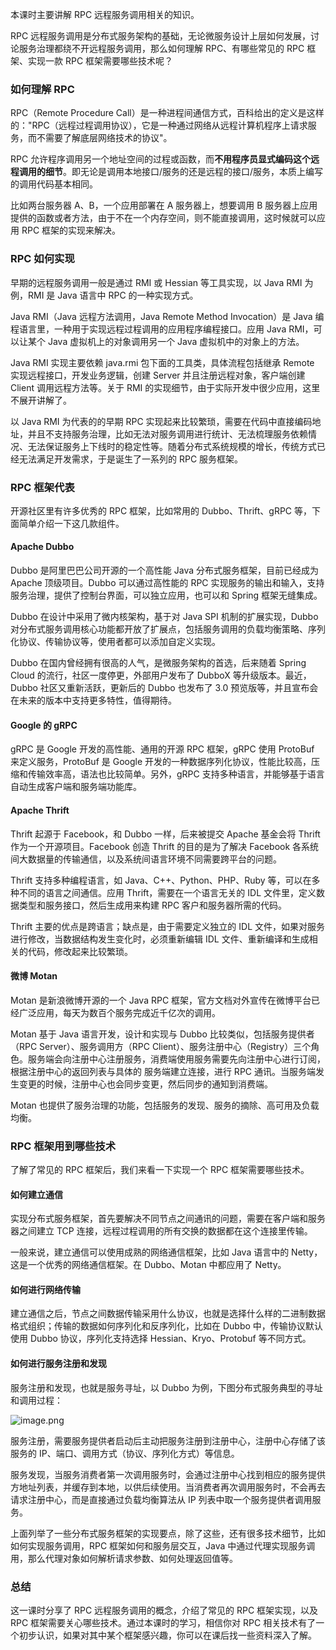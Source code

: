 本课时主要讲解 RPC 远程服务调用相关的知识。

RPC 远程服务调用是分布式服务架构的基础，无论微服务设计上层如何发展，讨论服务治理都绕不开远程服务调用，那么如何理解 RPC、有哪些常见的 RPC 框架、实现一款 RPC 框架需要哪些技术呢？

### 如何理解 RPC

RPC（Remote Procedure Call）是一种进程间通信方式，百科给出的定义是这样的："RPC（远程过程调用协议），它是一种通过网络从远程计算机程序上请求服务，而不需要了解底层网络技术的协议"。

RPC 允许程序调用另一个地址空间的过程或函数，而**不用程序员显式编码这个远程调用的细节**。即无论是调用本地接口/服务的还是远程的接口/服务，本质上编写的调用代码基本相同。

比如两台服务器 A、B，一个应用部署在 A 服务器上，想要调用 B 服务器上应用提供的函数或者方法，由于不在一个内存空间，则不能直接调用，这时候就可以应用 RPC 框架的实现来解决。

### RPC 如何实现

早期的远程服务调用一般是通过 RMI 或 Hessian 等工具实现，以 Java RMI 为例，RMI 是 Java 语言中 RPC 的一种实现方式。

Java RMI（Java 远程方法调用，Java Remote Method Invocation）是 Java 编程语言里，一种用于实现远程过程调用的应用程序编程接口。应用 Java RMI，可以让某个 Java 虚拟机上的对象调用另一个 Java 虚拟机中的对象上的方法。

Java RMI 实现主要依赖 java.rmi 包下面的工具类，具体流程包括继承 Remote 实现远程接口，开发业务逻辑，创建 Server 并且注册远程对象，客户端创建 Client 调用远程方法等。关于 RMI 的实现细节，由于实际开发中很少应用，这里不展开讲解了。

以 Java RMI 为代表的的早期 RPC 实现起来比较繁琐，需要在代码中直接编码地址，并且不支持服务治理，比如无法对服务调用进行统计、无法梳理服务依赖情况、无法保证服务上下线时的稳定性等。随着分布式系统规模的增长，传统方式已经无法满足开发需求，于是诞生了一系列的 RPC 服务框架。

### RPC 框架代表

开源社区里有许多优秀的 RPC 框架，比如常用的 Dubbo、Thrift、gRPC 等，下面简单介绍一下这几款组件。

#### Apache Dubbo

Dubbo 是阿里巴巴公司开源的一个高性能 Java 分布式服务框架，目前已经成为 Apache 顶级项目。Dubbo 可以通过高性能的 RPC 实现服务的输出和输入，支持服务治理，提供了控制台界面，可以独立应用，也可以和 Spring 框架无缝集成。

Dubbo 在设计中采用了微内核架构，基于对 Java SPI 机制的扩展实现，Dubbo 对分布式服务调用核心功能都开放了扩展点，包括服务调用的负载均衡策略、序列化协议、传输协议等，使用者都可以添加自定义实现。

Dubbo 在国内曾经拥有很高的人气，是微服务架构的首选，后来随着 Spring Cloud 的流行，社区一度停更，外部用户发布了 DubboX 等升级版本。最近，Dubbo 社区又重新活跃，更新后的 Dubbo 也发布了 3.0 预览版等，并且宣布会在未来的版本中支持更多特性，值得期待。

#### Google 的 gRPC

gRPC 是 Google 开发的高性能、通用的开源 RPC 框架，gRPC 使用 ProtoBuf 来定义服务，ProtoBuf 是 Google 开发的一种数据序列化协议，性能比较高，压缩和传输效率高，语法也比较简单。另外，gRPC 支持多种语言，并能够基于语言自动生成客户端和服务端功能库。

#### Apache Thrift

Thrift 起源于 Facebook，和 Dubbo 一样，后来被提交 Apache 基金会将 Thrift 作为一个开源项目。Facebook 创造 Thrift 的目的是为了解决 Facebook 各系统间大数据量的传输通信，以及系统间语言环境不同需要跨平台的问题。

Thrift 支持多种编程语言，如 Java、C++、Python、PHP、Ruby 等，可以在多种不同的语言之间通信。应用 Thrift，需要在一个语言无关的 IDL 文件里，定义数据类型和服务接口，然后生成用来构建 RPC 客户和服务器所需的代码。

Thrift 主要的优点是跨语言；缺点是，由于需要定义独立的 IDL 文件，如果对服务进行修改，当数据结构发生变化时，必须重新编辑 IDL 文件、重新编译和生成相关的代码，修改起来比较繁琐。

#### 微博 Motan

Motan 是新浪微博开源的一个 Java RPC 框架，官方文档对外宣传在微博平台已经广泛应用，每天为数百个服务完成近千亿次的调用。

Motan 基于 Java 语言开发，设计和实现与 Dubbo 比较类似，包括服务提供者（RPC Server）、服务调用方（RPC Client）、服务注册中心（Registry）三个角色。服务端会向注册中心注册服务，消费端使用服务需要先向注册中心进行订阅，根据注册中心的返回列表与具体的 服务端建立连接，进行 RPC 通讯。当服务端发生变更的时候，注册中心也会同步变更，然后同步的通知到消费端。

Motan 也提供了服务治理的功能，包括服务的发现、服务的摘除、高可用及负载均衡。

### RPC 框架用到哪些技术

了解了常见的 RPC 框架后，我们来看一下实现一个 RPC 框架需要哪些技术。

#### 如何建立通信

实现分布式服务框架，首先要解决不同节点之间通讯的问题，需要在客户端和服务器之间建立 TCP 连接，远程过程调用的所有交换的数据都在这个连接里传输。

一般来说，建立通信可以使用成熟的网络通信框架，比如 Java 语言中的 Netty，这是一个优秀的网络通信框架。在 Dubbo、Motan 中都应用了 Netty。

#### 如何进行网络传输

建立通信之后，节点之间数据传输采用什么协议，也就是选择什么样的二进制数据格式组织；传输的数据如何序列化和反序列化，比如在 Dubbo 中，传输协议默认使用 Dubbo 协议，序列化支持选择 Hessian、Kryo、Protobuf 等不同方式。

#### 如何进行服务注册和发现

服务注册和发现，也就是服务寻址，以 Dubbo 为例，下图分布式服务典型的寻址和调用过程：

![image.png](https://s0.lgstatic.com/i/image/M00/0A/B7/CgqCHl6-XeSAaqlXAAE2pEPLeB0026.png)

服务注册，需要服务提供者启动后主动把服务注册到注册中心，注册中心存储了该服务的 IP、端口、调用方式（协议、序列化方式）等信息。

服务发现，当服务消费者第一次调用服务时，会通过注册中心找到相应的服务提供方地址列表，并缓存到本地，以供后续使用。当消费者再次调用服务时，不会再去请求注册中心，而是直接通过负载均衡算法从 IP 列表中取一个服务提供者调用服务。

上面列举了一些分布式服务框架的实现要点，除了这些，还有很多技术细节，比如如何实现服务调用，RPC 框架如何和服务层交互，Java 中通过代理实现服务调用，那么代理对象如何解析请求参数、如何处理返回值等。

### 总结

这一课时分享了 RPC 远程服务调用的概念，介绍了常见的 RPC 框架实现，以及 RPC 框架需要关心哪些技术。通过本课时的学习，相信你对 RPC 相关技术有了一个初步认识，如果对其中某个框架感兴趣，你可以在课后找一些资料深入了解。
